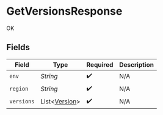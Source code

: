 # GetVersionsResponse

OK


## Fields

| Field                                           | Type                                            | Required                                        | Description                                     |
| ----------------------------------------------- | ----------------------------------------------- | ----------------------------------------------- | ----------------------------------------------- |
| `env`                                           | *String*                                        | :heavy_check_mark:                              | N/A                                             |
| `region`                                        | *String*                                        | :heavy_check_mark:                              | N/A                                             |
| `versions`                                      | List<[Version](../../models/shared/Version.md)> | :heavy_check_mark:                              | N/A                                             |